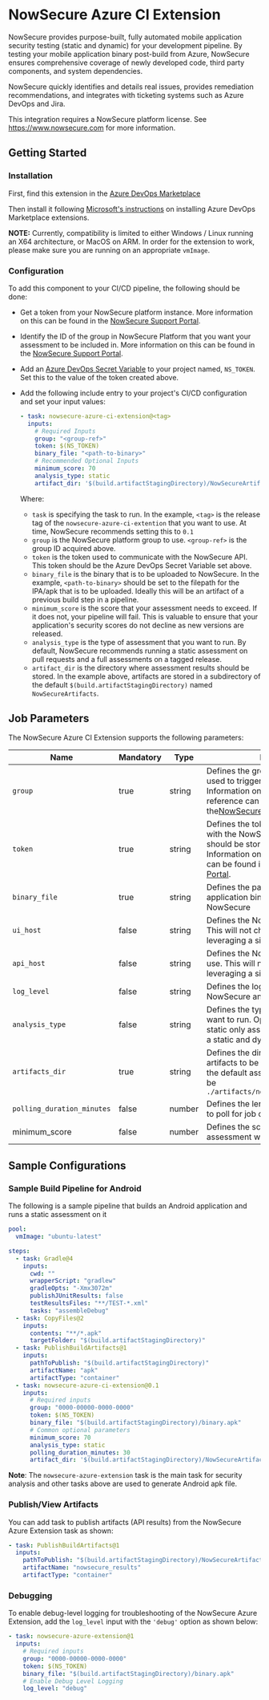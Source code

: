 # NowSecure Azure CI Extension

NowSecure provides purpose-built, fully automated mobile application security testing (static and dynamic) for your development pipeline.
By testing your mobile application binary post-build from Azure, NowSecure ensures comprehensive coverage of newly developed code, third party components, and system dependencies.

NowSecure quickly identifies and details real issues, provides remediation recommendations, and integrates with ticketing systems such as Azure DevOps and Jira.

This integration requires a NowSecure platform license. See <https://www.nowsecure.com> for more information.

## Getting Started

### Installation

First, find this extension in the [Azure DevOps Marketplace](https://marketplace.visualstudio.com/items?itemName=Nowsecure-com.nowsecure-azure-ci-extension)

Then install it following [Microsoft's instructions](https://learn.microsoft.com/en-us/azure/devops/marketplace/install-extension?view=azure-devops) on installing Azure DevOps Marketplace extensions.

**NOTE:** Currently, compatibility is limited to either Windows / Linux running an X64 architecture, or MacOS on ARM. In order for the extension to work, please make sure you are running on an appropriate `vmImage`.

### Configuration 

To add this component to your CI/CD pipeline, the following should be done:

- Get a token from your NowSecure platform instance. More information on this can be found in the [NowSecure Support Portal](https://support.nowsecure.com/hc/en-us/articles/7499657262093-Creating-a-NowSecure-Platform-API-Bearer-Token).
- Identify the ID of the group in NowSecure Platform that you want your assessment to be included in. More information on this can be found in the
  [NowSecure Support Portal](https://support.nowsecure.com/hc/en-us/articles/38057956447757-Retrieve-Reference-and-ID-Numbers-for-API-Use-Task-ID-Group-App-and-Assessment-Ref).
- Add an [Azure DevOps Secret Variable](https://learn.microsoft.com/en-us/azure/devops/pipelines/process/set-secret-variables?view=azure-devops&tabs=yaml%2Cbash#secret-variable-in-the-ui) to your project named, `NS_TOKEN`. Set this to the value of the token created above. 
- Add the following include entry to your project's CI/CD configuration and set your input values:

  ```yaml
  - task: nowsecure-azure-ci-extension@<tag>
    inputs:
      # Required Inputs    
      group: "<group-ref>"
      token: $(NS_TOKEN)
      binary_file: "<path-to-binary>"
      # Recommended Optional Inputs
      minimum_score: 70
      analysis_type: static
      artifact_dir: '$(build.artifactStagingDirectory)/NowSecureArtifacts'
  ```

  Where:

    - `task` is specifying the task to run.  In the example, `<tag>` is the release tag of the `nowsecure-azure-ci-extention` that you want to use.  At time, NowSecure recommends setting this to `0.1`
    - `group` is the NowSecure platform group to use. `<group-ref>` is the group ID acquired above.
    - `token` is the token used to communicate with the NowSecure API. This token should be the Azure DevOps Secret Variable set above.
    - `binary_file` is the binary that is to be uploaded to NowSecure.  In the example, `<path-to-binary>` should be set to the filepath for the IPA/apk that is to be uploaded. Ideally this will be an artifact of a previous build step in a pipeline.
    - `minimum_score` is the score that your assessment needs to exceed.  If it does not, your pipeline will fail.  This is valuable to ensure that your application's security scores do not decline as new versions are released.
    - `analysis_type` is the type of assessment that you want to run.  By default, NowSecure recommends running a static assessment on pull requests and a full assessments on a tagged release.
    - `artifact_dir` is the directory where assessment results should be stored.  In the example above, artifacts are stored in a subdirectory of the default `$(build.artifactStagingDirectory)` named `NowSecureArtifacts`. 

## Job Parameters

The NowSecure Azure CI Extension supports the following parameters:

| Name | Mandatory | Type | Description | Default Value|
|------|-----------|------|-------------|---------------|
| `group`| true     | string |Defines the group reference that is used to trigger assessments. Information on how to get the group reference can be found in the[NowSecure Support Portal](https://support.nowsecure.com/hc/en-us/articles/38057956447757-Retrieve-Reference-and-ID-Numbers-for-API-Use-Task-ID-Group-App-and-Assessment-Ref) |  | 
| `token` | true | string | Defines the token used to communicate with the NowSecure API. This token should be stored as a secret. Information on how to create a token can be found in the [NowSecure Support Portal](https://support.nowsecure.com/hc/en-us/articles/7499657262093-Creating-a-NowSecure-Platform-API-Bearer-Token). | |
| `binary_file` | true | string | Defines the path to the mobile application binary to be processed by NowSecure | |
| `ui_host` | false | string | Defines the NowSecure base UI to use. This will not change unless you are leveraging a single tenant. | https://app.nowsecure.com | 
| `api_host` | false | string | Defines the NowSecure base API to use. This will not change unless you are leveraging a single tenant. | https://lab-api.nowsecure.com | 
| `log_level` | false | string | Defines the log level set for the NowSecure analysis task. | info | 
| `analysis_type` | false | string |Defines the type of analyst that you want to run.  Options are `static` for a static only assessment or `full` for both a static and dynamic assessment. | ??? |
| `artifacts_dir`| true | string | Defines the directory for nowsecure artifacts to be output to. In the case of the default assessment results would be `./artifacts/nowsecure/assessment.json` | | 
| `polling_duration_minutes` | false | number | Defines the length of time (in minutes) to poll for job completion. | If `analysis_type` is `static`, 30.  If `full`, 60 |
| minimum_score | false | number | Defines the score under which an assessment will fail | -1 |

## Sample Configurations

### Sample Build Pipeline for Android

The following is a sample pipeline that builds an Android application and runs a static assessment on it

```yaml
pool:
  vmImage: "ubuntu-latest"

steps:
  - task: Gradle@4
    inputs:
      cwd: ""
      wrapperScript: "gradlew"
      gradleOpts: "-Xmx3072m"
      publishJUnitResults: false
      testResultsFiles: "**/TEST-*.xml"
      tasks: "assembleDebug"
  - task: CopyFiles@2
    inputs:
      contents: "**/*.apk"
      targetFolder: "$(build.artifactStagingDirectory)"
  - task: PublishBuildArtifacts@1
    inputs:
      pathToPublish: "$(build.artifactStagingDirectory)"
      artifactName: "apk"
      artifactType: "container"
  - task: nowsecure-azure-ci-extension@0.1
    inputs:
      # Required inputs
      group: "0000-00000-0000-0000"
      token: $(NS_TOKEN)
      binary_file: "$(build.artifactStagingDirectory)/binary.apk"
      # Common optional parameters
      minimum_score: 70
      analysis_type: static
      polling_duration_minutes: 30
      artifact_dir: '$(build.artifactStagingDirectory)/NowSecureArtifacts'
```

**Note**: The `nowsecure-azure-extension` task is the main task for security analysis and other tasks above are used to generate Android apk file.

### Publish/View Artifacts

You can add task to publish artifacts (API results) from the NowSecure Azure Extension task as shown:

```yaml
- task: PublishBuildArtifacts@1
  inputs:
    pathToPublish: "$(build.artifactStagingDirectory)/NowSecureArtifacts"
    artifactName: "nowsecure_results"
    artifactType: "container"
```

### Debugging

To enable debug-level logging for troubleshooting of the NowSecure Azure Extension, add the `log_level` input with the `'debug'` option as shown below:

```yaml
- task: nowsecure-azure-extension@1
  inputs:
    # Required inputs
    group: "0000-00000-0000-0000"
    token: $(NS_TOKEN)
    binary_file: "$(build.artifactStagingDirectory)/binary.apk"
    # Enable Debug Level Logging
    log_level: "debug"
```
